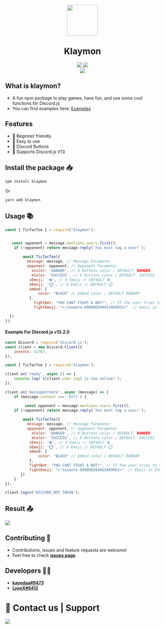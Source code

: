 <p align="center"><img width="100px"
   style="margin-bottom:-6px" src="https://cdn.discordapp.com/attachments/899184649090265119/899190347811401729/f6dd034f2428b3ce23f63e63503e3ed0.webp"/></p>
<h1 align="center">Klaymon</h1>
<p align="center">
   <a href="https://www.npmjs.com/package/klaymon"><img src="https://img.shields.io/npm/v/klaymon.svg?style=flat-square" /></a>
   <a href="https://github.com/kayedaa/klaymon/blob/master/LICENSE"><img src="https://nuggies.js.org/assets/img/license.ade17f5e.svg" /></a>
   <br>
   <a href="https://www.npmjs.com/package/klaymon"><img src="https://nodei.co/npm/klaymon.png?downloadRank=true&downloads=true&downloadRank=true&stars=true" /></a>
</p>

## What is klaymon?
- A fun npm package to play games, have fun, and use some cool functions for Discord.js
- You can find examples here: [Examples](https://github.com/kayedaa/klaymon/tree/master/Examples)

## Features
- 🧑 Beginner friendly
- 🎉 Easy to use
- 🔘 Discord Buttons
- 🤖 Supports Discord.js V13

## Install the package 📥
```sh
npm install klaymon
```
Or

```sh
yarn add klaymon
```

## Usage 📚
```js
const { TicTacToe } = require("klaymon");


   const opponent = message.mentions.users.first();
    if (!opponent) return message.reply(`You must tag a user!`);
   
        await TicTacToe({
          message: message, // Message Parameter
          opponent: opponent, // Opponent Parameter
            xColor: 'DANGER', // X Buttons color / DEFAULT: DANGER
            oColor: 'SUCCESS', // O Buttons color / DEFAULT: SUCCESS
           xEmoji: '❌', // X Emoji // DEFAULT ❌
           oEmoji: '⭕', // O Emoji // DEFAULT ⭕
           embed: {
               color: "BLACK" // Embed color / DEFAULT RANDOM
           },
             fightBot: "YOU CANT FIGHT A BOT!", // If the user tries to fight a bot / DEFAULT: "Awww, You can't fight a bot!"
             fightEmoji: "<:taskete:898896594953469952>"  // Emoji in the embed / DEFAULT: 🎮

  })
});
```

#### Example For Discord.js v13.2.0
```js
const Discord = require('discord.js');
const client = new Discord.Client({
    intents: 32767,
});

const { TicTacToe } = require('klaymon');

client.on('ready', async () => {
	console.log(`${client.user.tag} is now online!`);
});

client.on('messageCreate', async (message) => {
	if (message.content === '$ttt') {

		 const opponent = message.mentions.users.first();
    if (!opponent) return message.reply(`You must tag a user!`);
   
        await TicTacToe({
          message: message, // Message Parameter
          opponent: opponent, // Opponent Parameter
            xColor: 'DANGER', // X Buttons color / DEFAULT: DANGER
            oColor: 'SUCCESS', // O Buttons color / DEFAULT: SUCCESS
           xEmoji: '❌', // X Emoji // DEFAULT ❌
           oEmoji: '⭕', // O Emoji // DEFAULT ⭕
           embed: {
               color: "BLACK" // Embed color / DEFAULT RANDOM
           },
           fightBot: "YOU CANT FIGHT A BOT!", // If the user tries to fight a bot / DEFAULT: "Awww, You can't fight a bot!"
           fightEmoji: "<:taskete:898896594953469952>"  // Emoji in the embed / DEFAULT: 🎮
       })
	}
}); 

client.login('DISCORD_BOT_TOKEN');
```
## Result 📤
<img src="https://cdn.discordapp.com/attachments/899184649090265119/899188901321785364/Immagine_2021-10-17_085522.png">

## Contributing 🤝
- Contributions, issues and feature requests are welcome!
- Feel free to check **[issues page](https://github.com/kayedaa/klaymon/issues)**.

## Developers 👨‍💻
- **[kayedaa#9473](https://github.com/kayedaa)**
- **[LyoeX#6412](https://github.com/lyoex)**


  
 <h1>👥 Contact us | Support</h1>
 <p>
<a href="https://discord.gg/qFtU2g9Fa8"><img src="https://cdn.discordapp.com/attachments/899184649090265119/899193391370346496/Immagine_2021-10-17_091314.png" /></a>
</p>
